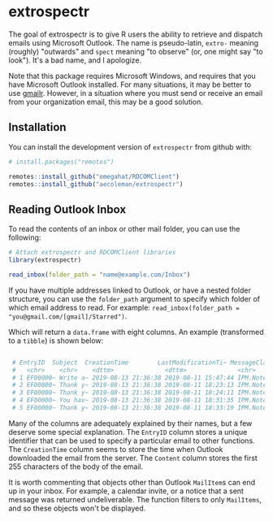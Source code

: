 # extrospectr

<!-- badges: start -->
<!-- badges: end -->

The goal of extrospectr is to give R users the ability to retrieve and dispatch 
emails using Microsoft Outlook. The name is pseudo-latin, `extro-` meaning 
(roughly) "outwards" and `spect` meaning "to observe" (or, one might say "to 
look"). It's a bad name, and I apologize.

Note that this package requires Microsoft Windows, and requires that 
you have Microsoft Outlook installed. For many situations, it may be better to 
use [gmailr](http://gmailr.r-lib.org/). However, in a situation where you must 
send or receive an email from your organization email, this may be a good 
solution.

## Installation

You can install the development version of `extrospectr` from github with:

``` r
# install.packages("remotes")

remotes::install_github("omegahat/RDCOMClient")
remotes::install_github("aecoleman/extrospectr")
```

## Reading Outlook Inbox

To read the contents of an inbox or other mail folder, you can use the following:

``` r
# Attach extrospectr and RDCOMClient libraries
library(extrospectr)

read_inbox(folder_path = "name@example.com/Inbox")

```

If you have multiple addresses linked to Outlook, or have a nested folder structure, you can use the `folder_path` argument to specify which folder of which email address to read. For example: `read_inbox(folder_path = "you@gmail.com/[gmail]/Starred")`.

Which will return a `data.frame` with eight columns. An example (transformed to a `tibble`) is shown below:

``` r

 # EntryID  Subject  CreationTime        LastModificationTi~ MessageClass Sender ReceivedTime        Content 
 #   <chr>    <chr>    <dttm>              <dttm>              <chr>        <chr>  <dttm>              <chr>   
 # 1 EF00000~ Write a~ 2019-08-13 21:36:38 2019-08-11 15:47:44 IPM.Note     autom~ 2019-08-11 15:47:44 "Your f~
 # 2 EF00000~ Thank y~ 2019-08-13 21:36:38 2019-08-11 18:23:13 IPM.Note     navih~ 2019-08-11 18:23:13 "Dear A~
 # 3 EF00000~ Thank y~ 2019-08-13 21:36:38 2019-08-11 18:24:11 IPM.Note     navih~ 2019-08-11 18:24:11 "Dear A~
 # 4 EF00000~ You hav~ 2019-08-13 21:36:38 2019-08-11 18:31:35 IPM.Note     team@~ 2019-08-11 18:31:35 " <http~
 # 5 EF00000~ Thank y~ 2019-08-13 21:36:38 2019-08-11 18:33:19 IPM.Note     norep~ 2019-08-11 18:33:19 " <http~

```
Many of the columns are adequately explained by their names, but a few deserve 
some special explanation.
The `EntryID` column stores a unique identifier that can be used to specify a particular email to other functions. 
The `CreationTime` column seems to store the time when Outlook downloaded the email from the server.
The `Content` column stores the first 255 characters of the body of the email. 

It is worth commenting that objects other than Outlook `MailItem`s can end up in your inbox. For example, a calendar invite, or a notice that a sent message was returned undeliverable. The function filters to only `MailItems`, and so these objects won't be displayed.

